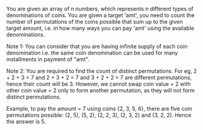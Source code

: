 
You are given an array of n numbers, which represents n different types of denominations of coins. You are given a target 'amt', you need to count the number of permutations of the coins possible that sum up to the given target amount, i.e. in how many ways you can pay 'amt' using the available denominations.

Note 1: You can consider that you are having infinite supply of each coin denomination i.e. the same coin denomination can be used for many installments in payment of "amt".

Note 2: You are required to find the count of distinct permutations. For eg, 2 + 2 + 3 = 7 and 2 + 3 + 2 = 7 and 3 + 2 + 2 = 7 are different permutations, hence their count will be 3. However, we cannot swap coin value = 2 with other coin value = 2 only to form another permutation, as they will not form distinct permutations.

Example, to pay the amount = 7 using coins {2, 3, 5, 6}, there are five coin permutations possible: (2, 5), (5, 2), (2, 2, 3), (2, 3, 2) and (3, 2, 2). Hence the answer is 5.